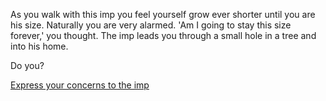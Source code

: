 As you walk with this imp you feel yourself
grow ever shorter until you are his size. Naturally
you are very alarmed. 'Am I going to stay
this size forever,' you thought. The imp leads you
through a small hole in a tree and into his home.

Do you?

[Express your concerns to the imp](./tell-imp/tell-imp.md)

